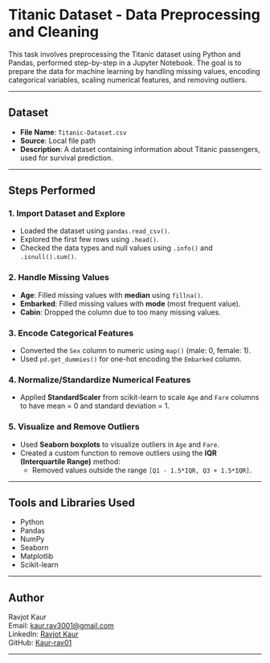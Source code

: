 # Titanic Dataset - Data Preprocessing and Cleaning

This task involves preprocessing the Titanic dataset using Python and Pandas, performed step-by-step in a Jupyter Notebook. The goal is to prepare the data for machine learning by handling missing values, encoding categorical variables, scaling numerical features, and removing outliers.

---

##  Dataset

- **File Name**: `Titanic-Dataset.csv`
- **Source**: Local file path
- **Description**: A dataset containing information about Titanic passengers, used for survival prediction.

---

##  Steps Performed

### 1. Import Dataset and Explore

- Loaded the dataset using `pandas.read_csv()`.
- Explored the first few rows using `.head()`.
- Checked the data types and null values using `.info()` and `.isnull().sum()`.

### 2. Handle Missing Values

- **Age**: Filled missing values with **median** using `fillna()`.
- **Embarked**: Filled missing values with **mode** (most frequent value).
- **Cabin**: Dropped the column due to too many missing values.

### 3. Encode Categorical Features

- Converted the `Sex` column to numeric using `map()` (male: 0, female: 1).
- Used `pd.get_dummies()` for one-hot encoding the `Embarked` column.

### 4. Normalize/Standardize Numerical Features

- Applied **StandardScaler** from scikit-learn to scale `Age` and `Fare` columns to have mean = 0 and standard deviation = 1.

### 5. Visualize and Remove Outliers

- Used **Seaborn boxplots** to visualize outliers in `Age` and `Fare`.
- Created a custom function to remove outliers using the **IQR (Interquartile Range)** method:
  - Removed values outside the range `[Q1 - 1.5*IQR, Q3 + 1.5*IQR]`.

---

##  Tools and Libraries Used

- Python
- Pandas
- NumPy
- Seaborn
- Matplotlib
- Scikit-learn

---

##  Author

Ravjot Kaur  
Email: kaur.rav3001@gmail.com  
LinkedIn: [Ravjot Kaur](https://linkedin.com/in/ravjot-kaur2031)  
GitHub: [Kaur-rav01](https://github.com/Kaur-rav01)

---

